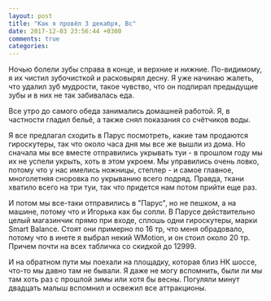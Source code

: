 ```yaml
---
layout: post
title: "Как я провёл 3 декабря, Вс"
date: 2017-12-03 23:56:44 +0300
comments: true
categories: 
---
```

Ночью болели зубы справа в конце, и верхние и нижние. По-видимому, я их чистил зубочисткой и расковырял десну. Я уже начинаю жалеть, что удалил зуб мудрости, такое чувство, что он подпирал предыдущие зубы и в них не так забивалась еда.

Все утро до самого обеда занимались домашней работой. Я, в частности гладил бельё, а также снял показания со счётчиков воды.

Я все предлагал сходить в Парус посмотреть, какие там продаются гироскутеры, так что около часа дня мы все же вышли из дома. Но сначала мы все вместе отправились укрывать туи - в прошлом году мы их не успели укрыть, хоть в этом укроем. Мы управились очень ловко, потому что у нас имелись ножницы, степлер - и самое главное, многолетняя сноровка по укрыванию всего подряд. Правда, ткани хватило всего на три туи, так что придется нам потом прийти еще раз.

И потом мы все-таки отправились в "Парус", но не пешком, а на машине, потому что и Игорька как бы сопли. В Парусе действительно целый магазинчик прямо при входе, сплошь одни гироскутеры, марки Smart Balance. Стоят они примерно по 16 тр, что меня обрадовало, потому что в инете я выбрал некий WMotion, и он стоил около 20 тр. Причем почти на всех табличка со скидкой до 12999.

И на обратном пути мы поехали на площадку, которая близ НК шоссе, что-то мы давно там не бывали. Я даже не могу вспомнить, были ли мы там хоть раз с прошлой зимы или хотя бы весны. Погуляли минут двадцать малыш вспомнил и освежил все аттракционы.